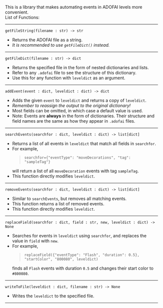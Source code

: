 This is a library that makes automating events in ADOFAI levels more convenient.
<br>List of Functions:<br>
<hr>
<code>getFileString(filename : str) -> str</code>
<ul>
    <li>Returns the ADOFAI file as a string. 
    <li> <em> It is recommended to use <code>getFileDict()</code> instead.</em>
</ul>
<hr>
<code>getFileDict(filename : str) -> dict</code>
<ul>
    <li>Returns the specified file in the form of nested dictionaries and lists.
    <li>Refer to any <code>.adofai</code> file to see the structure of this dictionary.
    <li>Use this for any function with <code>leveldict</code> as an argument.
</ul>
<hr>
<code>addEvent(event : dict, leveldict : dict) -> dict</code>
<ul>
    <li>Adds the given <code>event</code> to <code>leveldict</code> and returns a copy of <code>leveldict</code>.
    <li><em>Remember to reassign the output to the original dictionary!</em>
    <li>Most fields can be omitted, in which case a default value is used.
    <li>Note: Events are <b>always</b> in the form of dictionaries. Their structure and field names are the same as how they appear in <code>.adofai</code> files.
</ul>
<hr>
<code>searchEvents(searchfor : dict, leveldict : dict) -> list[dict]</code>
<ul>
    <li> Returns a list of all events in <code>leveldict</code> that match all fields in <code>searchfor</code>.
    <li> For example, <blockquote> <code>searchfor={"eventType": "moveDecorations", "tag": "sampleTag"}</code></blockquote> will return a list of all <code>moveDecoration</code> events with tag <code>sampleTag</code>.
    <li> This function directly modifies <code>leveldict</code>.
</ul>
<hr>
<code>removeEvents(searchfor : dict, leveldict : dict) -> list[dict]</code>
<ul>
    <li>Similar to <code>searchEvents</code>, but removes all matching events.
    <li>This function returns a list of removed events.
    <li>This function directly modifies <code>leveldict</code>.
</ul>
<hr>
<code>replaceField(searchfor : dict, field : str, new, leveldict : dict) -> None</code>
<ul>
    <li>Searches for events in <code>leveldict</code> using <code>searchfor</code>, and replaces the value in <code>field</code> with <code>new</code>.
    <li>For example, <blockquote><code>replaceField({"eventType": "Flash", "duration": 0.5}, "startColor", "800080", leveldict)</code></blockquote> finds all <code>Flash</code> events with duration <code>0.5</code> and changes their start color to <code>#800080</code>. 
</ul>
<hr>
<code>writeToFile(leveldict : dict, filename : str) -> None</code>
<ul>
    <li>Writes the <code>leveldict</code> to the specified file.
</ul>
<hr><br><br><br><br>


